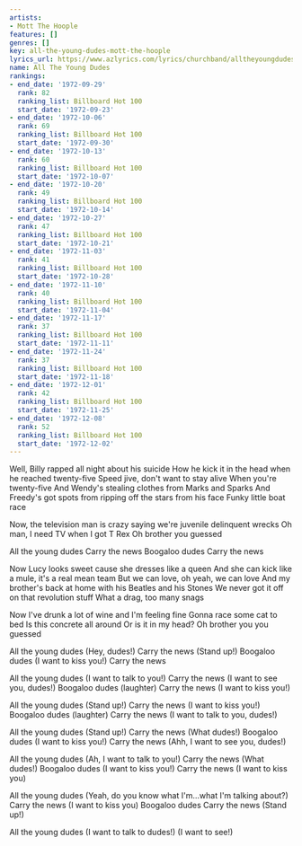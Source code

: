 ```yaml
---
artists:
- Mott The Hoople
features: []
genres: []
key: all-the-young-dudes-mott-the-hoople
lyrics_url: https://www.azlyrics.com/lyrics/churchband/alltheyoungdudes.html
name: All The Young Dudes
rankings:
- end_date: '1972-09-29'
  rank: 82
  ranking_list: Billboard Hot 100
  start_date: '1972-09-23'
- end_date: '1972-10-06'
  rank: 69
  ranking_list: Billboard Hot 100
  start_date: '1972-09-30'
- end_date: '1972-10-13'
  rank: 60
  ranking_list: Billboard Hot 100
  start_date: '1972-10-07'
- end_date: '1972-10-20'
  rank: 49
  ranking_list: Billboard Hot 100
  start_date: '1972-10-14'
- end_date: '1972-10-27'
  rank: 47
  ranking_list: Billboard Hot 100
  start_date: '1972-10-21'
- end_date: '1972-11-03'
  rank: 41
  ranking_list: Billboard Hot 100
  start_date: '1972-10-28'
- end_date: '1972-11-10'
  rank: 40
  ranking_list: Billboard Hot 100
  start_date: '1972-11-04'
- end_date: '1972-11-17'
  rank: 37
  ranking_list: Billboard Hot 100
  start_date: '1972-11-11'
- end_date: '1972-11-24'
  rank: 37
  ranking_list: Billboard Hot 100
  start_date: '1972-11-18'
- end_date: '1972-12-01'
  rank: 42
  ranking_list: Billboard Hot 100
  start_date: '1972-11-25'
- end_date: '1972-12-08'
  rank: 52
  ranking_list: Billboard Hot 100
  start_date: '1972-12-02'
---
```


Well, Billy rapped all night about his suicide
How he kick it in the head when he reached twenty-five
Speed jive, don't want to stay alive
When you're twenty-five
And Wendy's stealing clothes from Marks and Sparks
And Freedy's got spots from ripping off the stars from his face
Funky little boat race

Now, the television man is crazy saying we're juvenile delinquent wrecks
Oh man, I need TV when I got T Rex
Oh brother you guessed

All the young dudes
Carry the news
Boogaloo dudes
Carry the news

Now Lucy looks sweet cause she dresses like a queen
And she can kick like a mule, it's a real mean team
But we can love, oh yeah, we can love
And my brother's back at home with his Beatles and his Stones
We never got it off on that revolution stuff
What a drag, too many snags

Now I've drunk a lot of wine and I'm feeling fine
Gonna race some cat to bed
Is this concrete all around
Or is it in my head?
Oh brother you you guessed

All the young dudes (Hey, dudes!)
Carry the news (Stand up!)
Boogaloo dudes (I want to kiss you!)
Carry the news

All the young dudes (I want to talk to you!)
Carry the news (I want to see you, dudes!)
Boogaloo dudes (laughter)
Carry the news (I want to kiss you!)

All the young dudes (Stand up!)
Carry the news (I want to kiss you!)
Boogaloo dudes (laughter)
Carry the news (I want to talk to you, dudes!)

All the young dudes (Stand up!)
Carry the news (What dudes!)
Boogaloo dudes (I want to kiss you!)
Carry the news (Ahh, I want to see you, dudes!)

All the young dudes (Ah, I want to talk to you!)
Carry the news (What dudes!)
Boogaloo dudes (I want to kiss you!)
Carry the news (I want to kiss you)

All the young dudes (Yeah, do you know what I'm...what I'm talking about?)
Carry the news (I want to kiss you)
Boogaloo dudes
Carry the news (Stand up!)

All the young dudes (I want to talk to dudes!)
(I want to see!)



